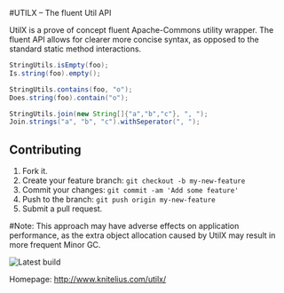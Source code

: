 #UTILX – The fluent Util API

UtilX is a prove of concept fluent Apache-Commons utility wrapper.
The fluent API allows for clearer more concise syntax, as opposed to the standard static method interactions.
```java
StringUtils.isEmpty(foo);
Is.string(foo).empty();

StringUtils.contains(foo, "o");
Does.string(foo).contain("o");

StringUtils.join(new String[]{"a","b","c"}, ", ");
Join.strings("a", "b", "c").withSeperator(", ");
```

## Contributing

1. Fork it.
2. Create your feature branch: `git checkout -b my-new-feature`
3. Commit your changes: `git commit -am 'Add some feature'`
4. Push to the branch: `git push origin my-new-feature`
5. Submit a pull request.

#Note:
This approach may have adverse effects on application performance, as the extra object allocation caused by UtilX may result in more frequent Minor GC.

![Latest build](https://codeship.com/projects/facab620-5faa-0133-5369-4e587625a674/status?branch=master)

Homepage: http://www.knitelius.com/utilx/
